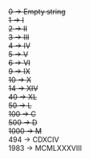~~0 → Empty string~~  
~~1 → I~~  
~~2 → II~~  
~~3 → III~~  
~~4 → IV~~  
~~5 → V~~  
~~6 → VI~~    
~~9 → IX~~  
~~10 → X~~  
~~14 → XIV~~  
~~40 → XL~~  
~~50 → L~~  
~~100 → C~~  
~~500 → D~~  
~~1000 → M~~  
494 → CDXCIV  
1983 → MCMLXXXVIII  
